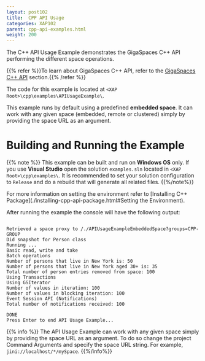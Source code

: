 ```yaml
---
layout: post102
title:  CPP API Usage
categories: XAP102
parent: cpp-api-examples.html
weight: 200
---
```







The C++ API Usage Example demonstrates the GigaSpaces C++ API performing the different space operations.

{{% refer %}}To learn about GigaSpaces C++ API, refer to the [GigaSpaces C++ API](./cpp-space-interface.html) section.{{% /refer %}}

The code for this example is located at `<XAP Root>\cpp\examples\APIUsageExample\`.

This example runs by default using a predefined **embedded space**. It can work with any given space (embedded, remote or clustered) simply by providing the space URL as an argument.

# Building and Running the Example

{{% note %}}
This example can be built and run on **Windows OS** only. If you use **Visual Studio** open the solution `examples.sln` located in `<XAP Root>\cpp\examples\`. It is recommended to set your solution configuration to `Release` and do a rebuild that will generate all related files.
{{%/note%}}

For more information on setting the environment refer to [Installing C++ Package](./installing-cpp-api-package.html#Setting the Environment).

After running the example the console will have the following output:

```console

Retrieved a space proxy to /./APIUsageExampleEmbeddedSpace?groups=CPP-GROUP
Did snapshot for Person class
Running ...
Basic read, write and take
Batch operations
Number of persons that live in New York is: 50
Number of persons that live in New York aged 30+ is: 35
Total number of person entries removed from space: 100
Using Transactions
Using GSIterator
Number of values in iteration: 100
Number of values in blocking iteration: 100
Event Session API (Notifications)
Total number of notifications received: 100

DONE
Press Enter to end API Usage Example...

```

{{% info %}}
The API Usage Example can work with any given space simply by providing the space URL as an argument. To do so change the project Command Arguments and specify the space URL string. For example, `jini://localhost/*/mySpace`.
{{%/info%}}
